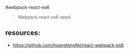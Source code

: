 #webpack-react-es6
> Webpack react es6 seed.


## resources:
+ https://github.com/huangtengfei/react-webpack-es6
